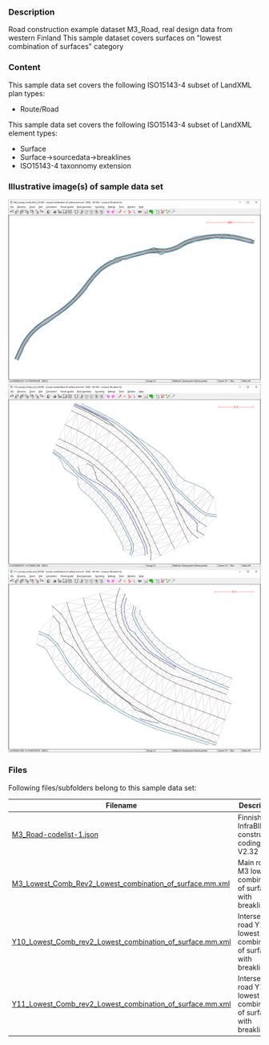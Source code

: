 
### Description

Road construction example dataset M3_Road, real design data from western Finland
This sample dataset covers surfaces on "lowest combination of surfaces" category

### Content

This sample data set covers the following ISO15143-4 subset of LandXML plan types:
- Route/Road


This sample data set covers the following ISO15143-4 subset of LandXML element types:
- Surface
- Surface->sourcedata->breaklines
- ISO15143-4 taxonnomy extension


### Illustrative image(s) of sample data set

![Image-1](image-1.png)
![Image-2](image-2.png)
![Image-3](image-3.png)


### Files

Following files/subfolders belong to this sample data set:

| Filename                          | Description                               |
|-----------------------------------|-------------------------------------------|
|[M3_Road-codelist-1.json](../M3_Road-codelist-1.json)|Finnish InfraBIM construction coding V2.32|
|[M3_Lowest_Comb_Rev2_Lowest_combination_of_surface.mm.xml](M3_Lowest_Comb_Rev2_Lowest_combination_of_surface.mm.xml)|Main road M3 lowest combination of surfaces with breaklines|
|[Y10_Lowest_Comb_rev2_Lowest_combination_of_surface.mm.xml](Y10_Lowest_Comb_rev2_Lowest_combination_of_surface.mm.xml)|Intersecting road Y10 lowest combination of surfaces with breaklines|
|[Y11_Lowest_Comb_rev2_Lowest_combination_of_surface.mm.xml](Y11_Lowest_Comb_rev2_Lowest_combination_of_surface.mm.xml)|Intersecting road Y10 lowest combination of surfaces with breaklines| 
